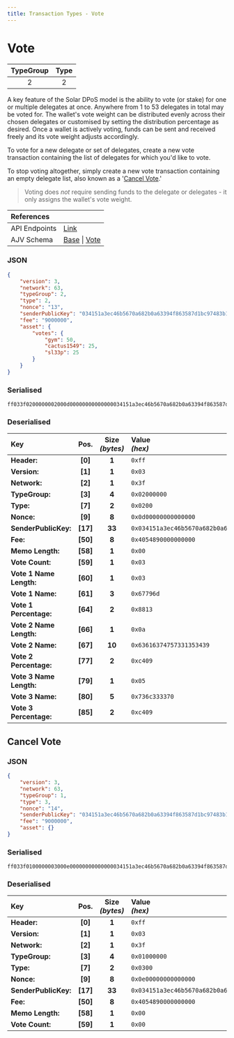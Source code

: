 ```yaml
---
title: Transaction Types - Vote
---
```


# Vote

| TypeGroup | Type  |
| :-------: | :---: |
|     2     |   2   |

A key feature of the Solar DPoS model is the ability to vote (or stake) for one or multiple delegates at once. Anywhere from 1 to 53 delegates in total may be voted for. The wallet's vote weight can be distributed evenly across their chosen delegates or customised by setting the distribution percentage as desired. Once a wallet is actively voting, funds can be sent and received freely and its vote weight adjusts accordingly.

To vote for a new delegate or set of delegates, create a new vote transaction containing the list of delegates for which you'd like to vote.

To stop voting altogether, simply create a new vote transaction containing an empty delegate list, also known as a '[Cancel Vote](#cancel-vote).'

> Voting does _not_ require sending funds to the delegate or delegates - it only assigns the wallet's vote weight.

| References    |                                                                                                                                                                                                                                                                                                                  |
| :------------ | :--------------------------------------------------------------------------------------------------------------------------------------------------------------------------------------------------------------------------------------------------------------------------------------------------------------- |
| API Endpoints | [Link](https://sxp.mainnet.sh/#/Transactions)                                                                                                                                                                                                                                                                    |
| AJV Schema    | [Base](https://github.com/Solar-network/core/blob/0c03aaf1feebb77bd33117110c358636bf14d9c0/packages/crypto/src/transactions/types/schemas.ts#L17-L46) \| [Vote](https://github.com/Solar-network/core/blob/fa3acf545f1bf257d8c2a089c2dd5d7a6f4a7943/packages/crypto/src/transactions/types/schemas.ts#L157-L183) |

### JSON

```json
{
    "version": 3,
    "network": 63,
    "typeGroup": 2,
    "type": 2,
    "nonce": "13",
    "senderPublicKey": "034151a3ec46b5670a682b0a63394f863587d1bc97483b1b6c70eb58e7f0aed192",
    "fee": "9000000",
    "asset": {
        "votes": {
            "gym": 50,
            "cactus1549": 25,
            "sl33p": 25
        }
    }
}
```

### Serialised

```shell
ff033f0200000002000d00000000000000034151a3ec46b5670a682b0a63394f863587d1bc97483b1b6c70eb58e7f0aed192405489000000000000030367796d88130a63616374757331353439c40905736c333370c409
```

### Deserialised

| Key                     |   Pos.   | Size<br>_(bytes)_ | Value<br> _(hex)_                                                      |
| :---------------------- | :------: | :---------------: | :--------------------------------------------------------------------- |
| **Header:**             | **[0]**  |       **1**       | `0xff`                                                                 |
| **Version:**            | **[1]**  |       **1**       | `0x03`                                                                 |
| **Network:**            | **[2]**  |       **1**       | `0x3f`                                                                 |
| **TypeGroup:**          | **[3]**  |       **4**       | `0x02000000`                                                           |
| **Type:**               | **[7]**  |       **2**       | `0x0200`                                                               |
| **Nonce:**              | **[9]**  |       **8**       | `0x0d00000000000000`                                                   |
| **SenderPublicKey:**    | **[17]** |      **33**       | `0x034151a3ec46b5670a682b0a63394f863587d1bc97483b1b6c70eb58e7f0aed192` |
| **Fee:**                | **[50]** |       **8**       | `0x4054890000000000`                                                   |
| **Memo Length:**        | **[58]** |       **1**       | `0x00`                                                                 |
| **Vote Count:**         | **[59]** |       **1**       | `0x03`                                                                 |
| **Vote 1 Name Length:** | **[60]** |       **1**       | `0x03`                                                                 |
| **Vote 1 Name:**        | **[61]** |       **3**       | `0x67796d`                                                             |
| **Vote 1 Percentage:**  | **[64]** |       **2**       | `0x8813`                                                               |
| **Vote 2 Name Length:** | **[66]** |       **1**       | `0x0a`                                                                 |
| **Vote 2 Name:**        | **[67]** |      **10**       | `0x63616374757331353439`                                               |
| **Vote 2 Percentage:**  | **[77]** |       **2**       | `0xc409`                                                               |
| **Vote 3 Name Length:** | **[79]** |       **1**       | `0x05`                                                                 |
| **Vote 3 Name:**        | **[80]** |       **5**       | `0x736c333370`                                                         |
| **Vote 3 Percentage:**  | **[85]** |       **2**       | `0xc409`                                                               |

## Cancel Vote

### JSON

```json
{
    "version": 3,
    "network": 63,
    "typeGroup": 1,
    "type": 3,
    "nonce": "14",
    "senderPublicKey": "034151a3ec46b5670a682b0a63394f863587d1bc97483b1b6c70eb58e7f0aed192",
    "fee": "9000000",
    "asset": {}
}
```

### Serialised

```shell
ff033f0100000003000e00000000000000034151a3ec46b5670a682b0a63394f863587d1bc97483b1b6c70eb58e7f0aed19240548900000000000000
```

### Deserialised

| Key                  |   Pos.   | Size<br/>_(bytes)_ | Value<br/>_(hex)_                                                      |
| :------------------- | :------: | :----------------: | :--------------------------------------------------------------------- |
| **Header:**          | **[0]**  |       **1**        | `0xff`                                                                 |
| **Version:**         | **[1]**  |       **1**        | `0x03`                                                                 |
| **Network:**         | **[2]**  |       **1**        | `0x3f`                                                                 |
| **TypeGroup:**       | **[3]**  |       **4**        | `0x01000000`                                                           |
| **Type:**            | **[7]**  |       **2**        | `0x0300`                                                               |
| **Nonce:**           | **[9]**  |       **8**        | `0x0e00000000000000`                                                   |
| **SenderPublicKey:** | **[17]** |       **33**       | `0x034151a3ec46b5670a682b0a63394f863587d1bc97483b1b6c70eb58e7f0aed192` |
| **Fee:**             | **[50]** |       **8**        | `0x4054890000000000`                                                   |
| **Memo Length:**     | **[58]** |       **1**        | `0x00`                                                                 |
| **Vote Count:**      | **[59]** |       **1**        | `0x00`                                                                 |
